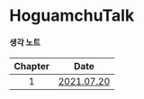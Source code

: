 # HoguamchuTalk


#### 생각 노트

|Chapter|Date|
|:-------:|:-----:|
|1|[2021.07.20](https://github.com/hogumachu/ToyProjects/blob/main/HogumachuTalk/Note/Chapter1.md)|
